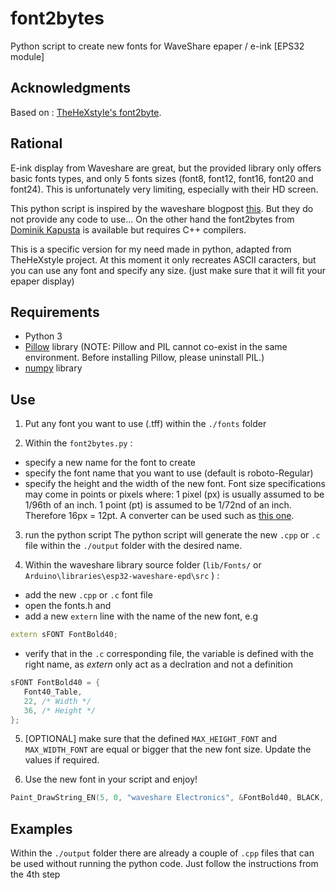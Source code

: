 # font2bytes

Python script to create new fonts for WaveShare epaper / e-ink [EPS32 module]

## Acknowledgments

Based on : [TheHeXstyle's font2byte](https://github.com/theHEXstyle/font2bytes).

## Rational

E-ink display from Waveshare are great, but the provided  library only offers basic fonts types, and only 5 fonts sizes (font8, font12, font16, font20 and font24). This is unfortunately very limiting, especially with their HD screen.

This python script is inspired by the waveshare blogpost [this](https://wavesharejfs.blogspot.com/2018/08/make-new-larger-font-for-waveshare-spi.html). But they do not provide any code to use...
On the other hand the font2bytes from [Dominik Kapusta](https://github.com/ayoy/font2bytes/tree/master) is available but requires C++ compilers.

This is a specific version for my need made in python, adapted from TheHeXstyle project.
At this moment it only recreates ASCII caracters, but you can use any font and specify any size. (just make sure that it will fit your epaper display)


## Requirements

* Python 3
* [Pillow](https://pillow.readthedocs.io/en/stable/index.html#) library  (NOTE: Pillow and PIL cannot co-exist in the same environment. Before installing Pillow, please uninstall PIL.)
* [numpy](https://numpy.org/install/) library


## Use

1. Put any font you want to use (.tff) within the `./fonts` folder

2. Within the `font2bytes.py` :
 - specify a new name for the font to create
 - specify the font name that you want to use (default is roboto-Regular)
 - specify the height and the width of the new font. 
  Font size specifications may come in points or pixels where: 1 pixel (px) is usually assumed to be 1/96th of an inch. 1 point (pt) is assumed to be 1/72nd of an inch. Therefore 16px = 12pt. A converter can be used such as [this one](https://websemantics.uk/tools/font-size-conversion-pixel-point-em-rem-percent/). 

3. run the python script
The python script will generate the new `.cpp` or `.c` file within the `./output` folder with the desired name.

4. Within the waveshare library source folder (`lib/Fonts/` or `Arduino\libraries\esp32-waveshare-epd\src` ) :
 - add the new  `.cpp` or `.c`  font file
 - open the fonts.h and
 - add a new `extern` line with the name of the new font, e.g
``` cpp
extern sFONT FontBold40;
```
 - verify that in the `.c` corresponding file, the variable is defined with the right name, as *extern* only act as a declration and not a definition
 ```cpp
sFONT FontBold40 = {
	Font40_Table,
	22, /* Width */
	36, /* Height */
};

 ```

5. [OPTIONAL] make sure that the defined `MAX_HEIGHT_FONT` and `MAX_WIDTH_FONT` are equal or bigger that the new font size. Update the values if required.

6. Use the new font in your script and enjoy!

``` c
Paint_DrawString_EN(5, 0, "waveshare Electronics", &FontBold40, BLACK, WHITE);
```

## Examples
Within the `./output` folder there are already a couple of `.cpp` files that can be used without running the python code. Just follow the instructions from the 4th step
